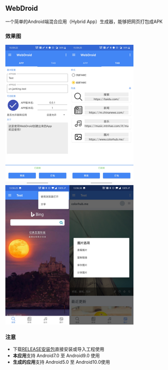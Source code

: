 ## WebDroid
一个简单的Android端混合应用（Hybrid App）生成器，能够把网页打包成APK

### 效果图

<img src="README.assets/Screenshot_20200413-155923.jpg" width="200"/><img src="README.assets/Screenshot_20200413-155925.jpg" width="200"/><img src="README.assets/Screenshot_20200407-135626.jpg" width="200"/><img src="README.assets/Screenshot_20200407-135639.jpg" width="200"/>

### 注意

* 下载[RELEASE安装包](https://github.com/JankingWon/WebDroid/releases)直接安装或导入工程使用
* **本应用**支持 Android7.0 至 Android9.0 使用
* **生成的应用**支持 Android5.0 至 Android10.0使用
